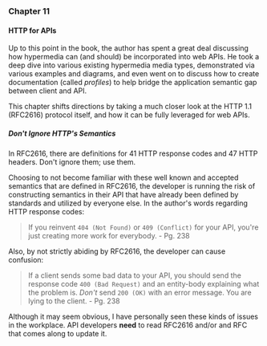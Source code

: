 ### Chapter 11
#### HTTP for APIs

Up to this point in the book, the author has spent a great deal discussing how hypermedia can (and should) be incorporated into web APIs. He took a deep dive into various existing hypermedia media types, demonstrated via various examples and diagrams, and even went on to discuss how to create documentation (called _profiles_) to help bridge the application semantic gap between client and API.

This chapter shifts directions by taking a much closer look at the HTTP 1.1 (RFC2616) protocol itself, and how it can be fully leveraged for web APIs.

##### Don't Ignore HTTP's Semantics

In RFC2616, there are definitions for 41 HTTP response codes and 47 HTTP headers. Don't ignore them; use them.

Choosing to not become familiar with these well known and accepted semantics that are defined in RFC2616, the developer is running the risk of constructing semantics in their API that have already been defined by standards and utilized by everyone else. In the author's words regarding HTTP response codes:

>If you reinvent `404 (Not Found)` or `409 (Conflict)` for your API, you're just creating more work for everybody. - Pg. 238

Also, by not strictly abiding by RFC2616, the developer can cause confusion:

>If a client sends some bad data to your API, you should send the response code `400 (Bad Request)` and an entity-body explaining what the problem is. _Don't_ send `200 (OK)` with an error message. You are lying to the client. - Pg. 238

Although it may seem obvious, I have personally seen these kinds of issues in the workplace. API developers __need__ to read RFC2616 and/or and RFC that comes along to update it.
